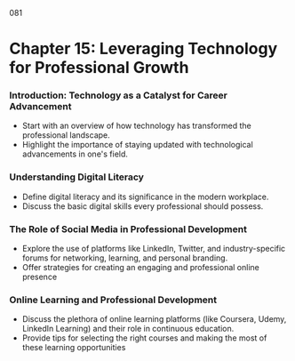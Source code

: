 081

# **Chapter 15: Leveraging Technology for Professional Growth** 


### **Introduction: Technology as a Catalyst for Career Advancement**

- Start with an overview of how technology has transformed the professional landscape.
- Highlight the importance of staying updated with technological advancements in one's field.

### **Understanding Digital Literacy**

- Define digital literacy and its significance in the modern workplace.
- Discuss the basic digital skills every professional should possess.

### **The Role of Social Media in Professional Development**

- Explore the use of platforms like LinkedIn, Twitter, and industry-specific forums for networking, 
learning, and personal branding.
- Offer strategies for creating an engaging and professional online presence 

### **Online Learning and Professional Development**

- Discuss the plethora of online learning platforms (like Coursera, Udemy, LinkedIn Learning) and their 
role in continuous education.
- Provide tips for selecting the right courses and making the most of these learning opportunities
